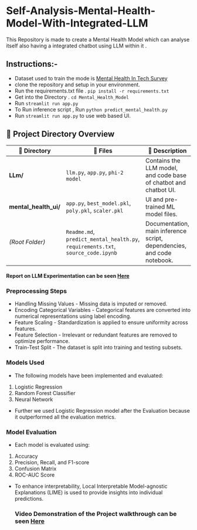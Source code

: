 # Self-Analysis-Mental-Health-Model-With-Integrated-LLM

This Repository is made to create a Mental Health Model which can analyse itself also having a integrated chatbot using LLM within it .

## Instructions:-

- Dataset used to train the mode is [Mental Health In Tech Survey](https://www.kaggle.com/datasets/osmi/mental-health-in-tech-survey)
- clone the repository and setup in your environment.
- Run the requirements.txt file . `pip install -r requirements.txt`
- Get into the Directory . `cd Mental_Health_Model`
- Run `streamlit run app.py`
- To Run inference script , Run `python predict_mental_health.py`
- Run `streamlit run app.py` to use web based UI.

## 📁 Project Directory Overview

| 📁 Directory | 📄 Files | 📝 Description |
|-------------|---------|---------------|
| **LLm/** | `llm.py`, `app.py`, `phi-2 model` | Contains the LLM model, and code base of chatbot and chatbot UI. |
| **mental_health_ui/** | `app.py`, `best_model.pkl`, `poly.pkl`, `scaler.pkl` | UI and pre-trained ML model files. |
| *(Root Folder)* | `Readme.md`, `predict_mental_health.py`, `requirements.txt`, `source_code.ipynb` | Documentation, main inference script, dependencies, and code notebook. |

#### Report on LLM Experimentation can be seen [Here](https://docs.google.com/document/d/1DXcLIiOPVwPwLUHLI4pOqboWF2w5g5ksls4l15v-1PQ/edit?usp=sharing)

### Preprocessing Steps
- Handling Missing Values - Missing data is imputed or removed.
- Encoding Categorical Variables - Categorical features are converted into numerical representations using label encoding.
- Feature Scaling - Standardization is applied to ensure uniformity across features.
- Feature Selection - Irrelevant or redundant features are removed to optimize performance.
- Train-Test Split - The dataset is split into training and testing subsets.

### Models Used
- The following models have been implemented and evaluated:

1. Logistic Regression
2. Random Forest Classifier
3. Neural Network
- Further we used Logistic Regression model after the Evaluation because it outperformed all the evaluation metrics.

### Model Evaluation
- Each model is evaluated using:

1. Accuracy
2. Precision, Recall, and F1-score
3. Confusion Matrix
4. ROC-AUC Score

- To enhance interpretability, Local Interpretable Model-agnostic Explanations (LIME) is used to provide insights into individual predictions.

  ### Video Demonstration of the Project walkthrough can be seen [Here](##)

